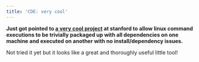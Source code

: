 ```yaml
---
title: 'CDE: very cool'
---
```


**Just got pointed to [a very cool project](http://www.stanford.edu/~pgbovine/cde.html) at stanford to allow linux command executions to be trivially packaged up with all dependencies on one machine and executed on another with no install/dependency issues.**

Not tried it yet but it looks like a great and thoroughly useful little tool!